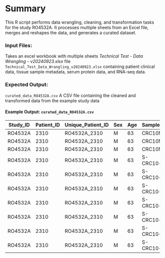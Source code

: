 # Summary 
This R script performs data wrangling, cleaning, and transformation tasks for the study RO4532A. It processes multiple sheets from an Excel file, merges and reshapes the data, and generates a curated dataset.

### Input Files:
Takes an excel workbook with multiple sheets *Technical Test - Data Wrangling - v20240923.xlsx* file  `Technical_Test_Data_Wrangling_v20240923.xlsx` containing patient clinical data, tissue sample metadata, serum protein data, and RNA-seq data.

### Expected Output:
`curated_data_RO4532A.csv` A CSV file containing the cleaned and transformed data from the example study data

#### Example Output: `curated_data_RO4532A.csv`
| Study_ID | Patient_ID | Unique_Patient_ID | Sex | Age | Sample_ID | Sample_General_Pathology | Material_Type | Gene_Symbol | Result | Result_Units | Status |
|----------|------------|-------------------|-----|-----|-----------|--------------------------|---------------|-------------|--------|--------------|--------|
| RO4532A  | 2310       | RO4532A_2310      | M   | 63  | CRC10M    | METASTATIC               | RNA           | ICAM1       | 2.482574665 | RPKM         | NA     |
| RO4532A  | 2310       | RO4532A_2310      | M   | 63  | CRC10M    | METASTATIC               | RNA           | VCAM1       | 2.688047116 | RPKM         | NA     |
| RO4532A  | 2310       | RO4532A_2310      | M   | 63  | CRC10M    | METASTATIC               | RNA           | IL6         | 1.797076141 | RPKM         | NA     |
| RO4532A  | 2310       | RO4532A_2310      | M   | 63  | S-CRC10-a | NA                       | SERUM         | IL6         | 81.6        | g/L          | NA     |
| RO4532A  | 2310       | RO4532A_2310      | M   | 63  | S-CRC10-a | NA                       | SERUM         | IL6R        | 2.2         | mg/L         | NA     |
| RO4532A  | 2310       | RO4532A_2310      | M   | 63  | S-CRC10-a | NA                       | SERUM         | VCAM1       | NA          | NA           | NOT DONE |
| RO4532A  | 2310       | RO4532A_2310      | M   | 63  | S-CRC10-a | NA                       | SERUM         | SELE        | NA          | NA           | NOT DONE |
| RO4532A  | 2310       | RO4532A_2310      | M   | 63  | S-CRC10-a | NA                       | SERUM         | ICAM1       | NA          | NA           | NOT DONE |
| RO4532A  | 2310       | RO4532A_2310      | M   | 63  | S-CRC10-b | NA                       | SERUM         | ICAM1       | NA          | NA           | NOT DONE |
| RO4532A  | 2310       | RO4532A_2310      | M   | 63  | S-CRC10-b | NA                       | SERUM         | SELE        | NA          | NA           | NOT DONE |

